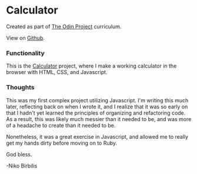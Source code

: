 # Calculator
Created as part of [The Odin Project](https://www.theodinproject.com) curriculum.

View on [Github](https://github.com/harmolipi/calculator).

### Functionality

This is the [Calculator](https://www.theodinproject.com/paths/foundations/courses/foundations/lessons/calculator) project, where I make a working calculator in the browser with HTML, CSS, and Javascript.

### Thoughts

This was my first complex project utilizing Javascript. I'm writing this much later, reflecting back on when I wrote it, and I realize that it was so early on that I hadn't yet learned the principles of organizing and refactoring code. As a result, this was likely much messier than it needed to be, and was more of a headache to create than it needed to be.

Nonetheless, it was a great exercise in Javascript, and allowed me to really get my hands dirty before moving on to Ruby.

God bless.

-Niko Birbilis
